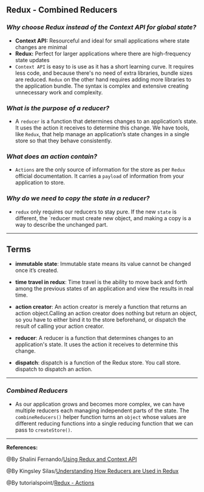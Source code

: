 ## **Redux - Combined Reducers**

### ***Why choose Redux instead of the Context API for global state?***

- **Context API:** Resourceful and ideal for small applications where state changes are minimal
- **Redux:** Perfect for larger applications where there are high-frequency state updates
- `Context API` is easy to is use as it has a short learning curve. It requires less code, and because there's no need of extra libraries, bundle sizes are reduced. `Redux` on the other hand requires adding more libraries to the application bundle. The syntax is complex and extensive creating unnecessary work and complexity.


### ***What is the purpose of a reducer?***

- A `reducer` is a function that determines changes to an application’s state. It uses the action it receives to determine this change. We have tools, like `Redux`, that help manage an application’s state changes in a single store so that they behave consistently.

### ***What does an action contain?***

- `Actions` are the only source of information for the store as per `Redux` official documentation. It carries a `payload` of information from your application to store.

### ***Why do we need to copy the state in a reducer?***


- `redux` only requires our reducers to stay pure. If the new `state` is different, the `reducer must create new object, and making a copy is a way to describe the unchanged part.


-------------------------------------------------------------


## **Terms**

- **immutable state**: Immutable state means its value cannot be changed once it’s created. 

- **time travel in redux**: Time travel is the ability to move back and forth among the previous states of an application and view the results in real time.

- **action creator**: An action creator is merely a function that returns an action object.Calling an action creator does nothing but return an object, so you have to either bind it to the store beforehand, or dispatch the result of calling your action creator.

- **reducer**: A reducer is a function that determines changes to an application's state. It uses the action it receives to determine this change.

- **dispatch**: dispatch is a function of the Redux store. You call store. dispatch to dispatch an action.



----------------------------------------------

### ***Combined Reducers***

- As our application grows and becomes more complex, we can have multiple reducers each managing independent parts of the state. The `combineReducers()` helper function turns an `object` whose values are different reducing functions into a single reducing function that we can pass to `createStore()`.


-----------------------------------------------

**References:**

@By Shalini Fernando/[Using Redux and Context API](https://www.codehousegroup.com/insight-and-inspiration/tech-stream/using-redux-and-context-api) 

@By Kingsley Silas/[Understanding How Reducers are Used in Redux](https://css-tricks.com/understanding-how-reducers-are-used-in-redux/#:~:text=A%20reducer%20is%20a%20function,so%20that%20they%20behave%20consistently.)

@By tutorialspoint/[Redux - Actions](https://www.tutorialspoint.com/redux/redux_actions.htm)
